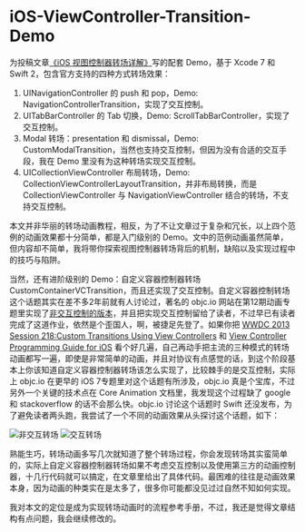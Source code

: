 # iOS-ViewController-Transition-Demo

为投稿文章[《iOS 视图控制器转场详解》](https://github.com/seedante/iOS-Note/wiki/ViewController-Transition)写的配套 Demo，基于 Xcode 7 和 Swift 2，包含官方支持的四种方式转场效果：

1. UINavigationController 的 push 和 pop，Demo: NavigationControllerTransition，实现了交互控制。
2. UITabBarController 的 Tab 切换，Demo: ScrollTabBarController，实现了交互控制。
3. Modal 转场：presentation 和 dismissal，Demo: CustomModalTransition，当然也支持交互控制，但因为没有合适的交互手段，我在 Demo 里没有为这种转场实现交互控制。
4. UICollectionViewController 布局转场，Demo: CollectionViewControllerLayoutTransition，并非布局转换，而是 CollectionViewController 与 NavigationViewController 结合的转场，不支持交互控制。

本文并非华丽的转场动画教程，相反，为了不让文章过于复杂和冗长，以上四个范例的动画效果都十分简单，都是入门级别的 Demo。文中的范例动画虽然简单，但内容却不简单，我将带你探索视图控制器转场背后的机制，缺陷以及实现过程中的技巧与陷阱。

当然，还有进阶级别的 Demo：自定义容器控制器转场 CustomContainerVCTransition，而且还实现了交互控制。自定义容器控制转场这个话题其实在差不多2年前就有人讨论过，著名的 objc.io 网站在第12期动画专题里实现了[非交互控制的版本](https://www.objc.io/issues/12-animations/custom-container-view-controller-transitions/)，并且把实现交互控制留给了读者，不过早已有读者完成了这道作业，依然是个歪国人，啊，被捷足先登了。如果你把 [WWDC 2013 Session 218:Custom Transitions Using View Controllers](https://developer.apple.com/videos/play/wwdc2013/218/) 和 [View Controller Programming Guide for iOS](https://developer.apple.com/library/ios/featuredarticles/ViewControllerPGforiPhoneOS/index.html#//apple_ref/doc/uid/TP40007457-CH2-SW1) 看个好几遍，自己再动手把主流的三种模式的转场动画都写一遍，即使是非常简单的动画，并且对协议有点感觉的话，到这个阶段基本上你该知道自定义容器控制器转场该怎么实现了，比较棘手的是交互控制，实际上 objc.io 在更早的 iOS 7专题里对这个话题有所涉及，objc.io 真是个宝库，不过另外一个关键的技术点在 Core Animation 文档里，我发现这个过程缺了 google 和 stackoverflow 的话不会那么快。objc.io 讨论这个话题时 Swift 还没发布，为了避免读者两头跑，我尝试了一个不同的动画效果从头探讨这个话题，如下：

![非交互转场](https://github.com/seedante/iOS-ViewController-Transition-Demo/blob/master/Figures/CustomContainerVCButtonTransition.gif)
![交互转场](https://github.com/seedante/iOS-ViewController-Transition-Demo/blob/master/Figures/ContainerVCTransition.mov.gif)

熟能生巧，转场动画多写几次就知道了整个转场过程，你会发现转场其实蛮简单的，实际上自定义容器控制器转场如果不考虑交互控制以及使用第三方的动画控制器，十几行代码就可以搞定，在文章里给出了具体代码。最困难的往往是动画效果本身，因为动画的种类实在是太多了，很多你可能都没见过过自然不知如何实现。

我对本文的定位是成为实现转场动画时的流程参考手册，不过，我还是觉得文章结构有点问题，我会继续修改的。

